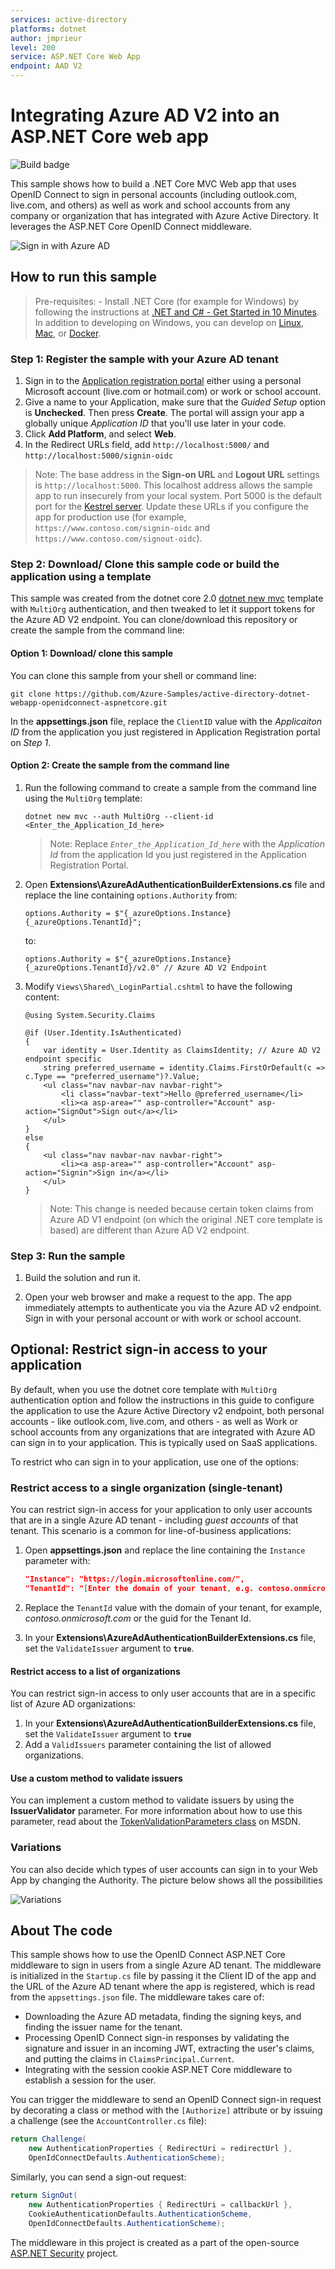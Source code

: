 ```yaml
---
services: active-directory
platforms: dotnet
author: jmprieur
level: 200
service: ASP.NET Core Web App
endpoint: AAD V2
---
```

# Integrating Azure AD V2 into an ASP.NET Core web app

![Build badge](https://identitydivision.visualstudio.com/_apis/public/build/definitions/a7934fdd-dcde-4492-a406-7fad6ac00e17/514/badge)

This sample shows how to build a .NET Core MVC Web app that uses OpenID Connect to sign in personal accounts (including outlook.com, live.com, and others) as well as work and school accounts from any company or organization that has integrated with Azure Active Directory. It leverages the ASP.NET Core OpenID Connect middleware.

![Sign in with Azure AD](ReadmeFiles/sign-in.png)

## How to run this sample

> Pre-requisites: - Install .NET Core (for example for Windows) by following the instructions at [.NET and C# - Get Started in 10 Minutes](https://www.microsoft.com/net/core). In addition to developing on Windows, you can develop on [Linux](https://www.microsoft.com/net/core#linuxredhat), [Mac](https://www.microsoft.com/net/core#macos), or [Docker](https://www.microsoft.com/net/core#dockercmd).

### Step 1: Register the sample with your Azure AD tenant

1. Sign in to the [Application registration portal](https://apps.dev.microsoft.com/portal/register-app) either using a personal Microsoft account (live.com or hotmail.com) or work or school account.
1. Give a name to your Application, make sure that the *Guided Setup* option is **Unchecked**. Then press **Create**. The portal will assign your app a globally unique *Application ID* that you'll use later in your code.
1. Click **Add Platform**, and select **Web**.
1. In the Redirect URLs field, add `http://localhost:5000/` and `http://localhost:5000/signin-oidc`

> Note: The base address in the **Sign-on URL** and **Logout URL** settings is `http://localhost:5000`. This localhost address allows the sample app to run insecurely from your local system. Port 5000 is the default port for the [Kestrel server](https://docs.microsoft.com/aspnet/core/fundamentals/servers/kestrel). Update these URLs if you configure the app for production use (for example, `https://www.contoso.com/signin-oidc` and `https://www.contoso.com/signout-oidc`).

### Step 2: Download/ Clone this sample code or build the application using a template

This sample was created from the dotnet core 2.0 [dotnet new mvc](https://docs.microsoft.com/dotnet/core/tools/dotnet-new?tabs=netcore2x) template with `MultiOrg` authentication, and then tweaked to let it support tokens for the Azure AD V2 endpoint. You can clone/download this repository or create the sample from the command line:

#### Option 1: Download/ clone this sample

You can clone this sample from your shell or command line:

  ```console
  git clone https://github.com/Azure-Samples/active-directory-dotnet-webapp-openidconnect-aspnetcore.git
  ```

  In the **appsettings.json** file, replace the `ClientID` value with the *Applicaiton ID* from the application you just registered in Application Registration portal on *Step 1*.

#### Option 2: Create the sample from the command line

1. Run the following command to create a sample from the command line using the `MultiOrg` template:
    ```console
    dotnet new mvc --auth MultiOrg --client-id <Enter_the_Application_Id_here>
    ```

    > Note: Replace *`Enter_the_Application_Id_here`* with the *Application Id* from the application Id you just registered in the Application Registration Portal.

2. Open **Extensions\AzureAdAuthenticationBuilderExtensions.cs** file and replace the line containing `options.Authority` from:

    ```CSharp
    options.Authority = $"{_azureOptions.Instance}{_azureOptions.TenantId}";
    ```
    to:

    ```CSharp
    options.Authority = $"{_azureOptions.Instance}{_azureOptions.TenantId}/v2.0" // Azure AD V2 Endpoint
    ```

3. Modify `Views\Shared\_LoginPartial.cshtml` to have the following content:

    ```CSharp
    @using System.Security.Claims

    @if (User.Identity.IsAuthenticated)
    {
        var identity = User.Identity as ClaimsIdentity; // Azure AD V2 endpoint specific
        string preferred_username = identity.Claims.FirstOrDefault(c => c.Type == "preferred_username")?.Value;
        <ul class="nav navbar-nav navbar-right">
            <li class="navbar-text">Hello @preferred_username</li>
            <li><a asp-area="" asp-controller="Account" asp-action="SignOut">Sign out</a></li>
        </ul>
    }
    else
    {
        <ul class="nav navbar-nav navbar-right">
            <li><a asp-area="" asp-controller="Account" asp-action="Signin">Sign in</a></li>
        </ul>
    }
    ```

    > Note: This change is needed because certain token claims from Azure AD V1 endpoint (on which the original .NET core template is based) are different than Azure AD V2 endpoint.

### Step 3: Run the sample

1. Build the solution and run it.

2. Open your web browser and make a request to the app. The app immediately attempts to authenticate you via the Azure AD v2 endpoint. Sign in with your personal account or with work or school account.

## Optional: Restrict sign-in access to your application

By default, when you use the dotnet core template with `MultiOrg` authentication option and follow the instructions in this guide to configure the application to use the Azure Active Directory v2 endpoint, both personal accounts - like outlook.com, live.com, and others - as well as Work or school accounts from any organizations that are integrated with Azure AD can sign in to your application. This is typically used on SaaS applications.

To restrict who can sign in to your application, use one of the options:

### Restrict access to a single organization (single-tenant)

You can restrict sign-in access for your application to only user accounts that are in a single Azure AD tenant - including *guest accounts* of that tenant. This scenario is a common for line-of-business applications:

1. Open **appsettings.json** and replace the line containing the `Instance` parameter with:

    ```json
    "Instance": "https://login.microsoftonline.com/",
    "TenantId": "[Enter the domain of your tenant, e.g. contoso.onmicrosoft.com or the Tenant Id]",
    ```

2. Replace the `TenantId` value with the domain of your tenant, for example, *contoso.onmicrosoft.com* or the guid for the Tenant Id.

3. In your **Extensions\AzureAdAuthenticationBuilderExtensions.cs** file, set the `ValidateIssuer` argument to **`true`**.

#### Restrict access to a list of organizations

You can restrict sign-in access to only user accounts that are in a specific list of Azure AD organizations:

1. In your **Extensions\AzureAdAuthenticationBuilderExtensions.cs** file, set the `ValidateIssuer` argument to **`true`**
2. Add a `ValidIssuers` parameter containing the list of allowed organizations.

#### Use a custom method to validate issuers

You can implement a custom method to validate issuers by using the **IssuerValidator** parameter. For more information about how to use this parameter, read about the [TokenValidationParameters class](https://msdn.microsoft.com/library/system.identitymodel.tokens.tokenvalidationparameters.aspx) on MSDN.

### Variations

You can also decide which types of user accounts can sign in to your Web App by changing the Authority. The picture below shows all the possibilities

![Variations](ReadmeFiles/v2-variations.png)

## About The code

This sample shows how to use the OpenID Connect ASP.NET Core middleware to sign in users from a single Azure AD tenant. The middleware is initialized in the `Startup.cs` file by passing it the Client ID of the app and the URL of the Azure AD tenant where the app is registered, which is read from the `appsettings.json` file. The middleware takes care of:

- Downloading the Azure AD metadata, finding the signing keys, and finding the issuer name for the tenant.
- Processing OpenID Connect sign-in responses by validating the signature and issuer in an incoming JWT, extracting the user's claims, and putting the claims in `ClaimsPrincipal.Current`.
- Integrating with the session cookie ASP.NET Core middleware to establish a session for the user.

You can trigger the middleware to send an OpenID Connect sign-in request by decorating a class or method with the `[Authorize]` attribute or by issuing a challenge (see the `AccountController.cs` file):

```csharp
return Challenge(
    new AuthenticationProperties { RedirectUri = redirectUrl },
    OpenIdConnectDefaults.AuthenticationScheme);
```

Similarly, you can send a sign-out request:

```csharp
return SignOut(
    new AuthenticationProperties { RedirectUri = callbackUrl },
    CookieAuthenticationDefaults.AuthenticationScheme,
    OpenIdConnectDefaults.AuthenticationScheme);
```

The middleware in this project is created as a part of the open-source [ASP.NET Security](https://github.com/aspnet/Security) project.
